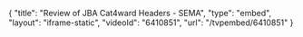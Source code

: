 {
    "title": "Review of JBA Cat4ward Headers - SEMA",
    "type": "embed",
    "layout": "iframe-static",
    "videoId": "6410851",
    "url": "\/tvpembed\/6410851"
}
